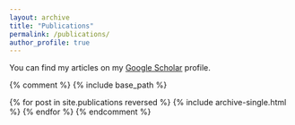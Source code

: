 ```yaml
---
layout: archive
title: "Publications"
permalink: /publications/
author_profile: true
---
```


You can find my articles on my [Google Scholar](https://scholar.google.com/citations?hl=en&user=K4eycz0AAAAJ&view_op=list_works&sortby=pubdate) profile.

{% comment %}
  {% include base_path %}

  {% for post in site.publications reversed %}
    {% include archive-single.html %}
  {% endfor %}
{% endcomment %}
